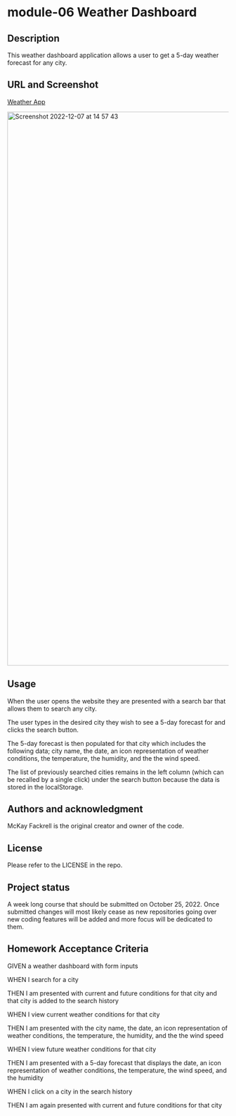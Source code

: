 # module-06 Weather Dashboard

## Description

This weather dashboard application allows a user to get a 5-day weather forecast for any city.

## URL and Screenshot
[Weather App](https://mckayfackrell.github.io/module-06-Weather-Dashboard/)

<img width="1257" alt="Screenshot 2022-12-07 at 14 57 43" src="https://user-images.githubusercontent.com/110206514/206308369-eb93a244-8864-49cd-9ee0-91e26ccf0ca2.png">


## Usage

When the user opens the website they are presented with a search bar that allows them to search any city.

The user types in the desired city they wish to see a 5-day forecast for and clicks the search button.

The 5-day forecast is then populated for that city which includes the following data; city name, the date, an icon representation of weather conditions, the temperature, the humidity, and the the wind speed.

The list of previously searched cities remains in the left column (which can be recalled by a single click) under the search button because the data is stored in the localStorage.

## Authors and acknowledgment

McKay Fackrell is the original creator and owner of the code.

## License

Please refer to the LICENSE in the repo.

## Project status

A week long course that should be submitted on October 25, 2022. Once submitted changes will most likely cease as new repositories going over new coding features will be added and more focus will be dedicated to them.

## Homework Acceptance Criteria

GIVEN a weather dashboard with form inputs

WHEN I search for a city

THEN I am presented with current and future conditions for that city and that city is added to the search history

WHEN I view current weather conditions for that city

THEN I am presented with the city name, the date, an icon representation of weather conditions, the temperature, the humidity, and the the wind speed

WHEN I view future weather conditions for that city

THEN I am presented with a 5-day forecast that displays the date, an icon representation of weather conditions, the temperature, the wind speed, and the humidity

WHEN I click on a city in the search history

THEN I am again presented with current and future conditions for that city
